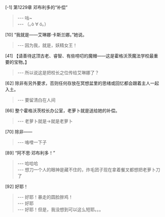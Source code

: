 
[-1] 第1229章 邓布利多的“补偿”
>--- 咕~<br>
>--- （｡ò ∀ ó｡）<br>

[10] “我就是——艾琳娜·卡斯兰娜。”她说。
>--- 因为我，就是，妖精女王！<br>

[41] 【请善待这顶古老、睿智、有些唠叨的魔帽——这是霍格沃茨魔法学校最重要的宝物。】
>--- 所以说这是把校长之位传给艾琳娜了？<br>

[62] 除非有另外要求，否则任何存放在冥想盆里的思绪或回忆都会跟着主人一起入土。
>--- 要留清白在人间<br>

[66] 整个霍格沃茨校长办公室，老萝卜就是送给她的补偿。
>--- 老萝卜就是→就是老萝卜<br>

[70] 除非——
>--- 咯噔一下子<br>

[89] “阿不思·邓布利多！”
>--- 哈哈哈<br>
>--- 想刀一个人的眼神是藏不住的，炸毛团子现在拿着餐叉都想把老萝卜刀了<br>

[92] 好耶！
>--- 好耶！暴走的圆脸胖鸡！<br>
>--- 好耶<br>
>--- 好耶！但是，我没想到可以这么短耶。。。<br>
